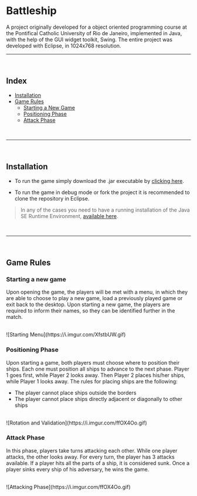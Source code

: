 # Battleship
A project originally developed for a object oriented programming course at the Pontifical Catholic University of Rio de Janeiro, implemented in Java, with the help of the GUI widget toolkit, Swing. The entire project was developed with Eclipse, in 1024x768 resolution.
</br>

---

</br>

## Index
<!--ts-->
   * [Installation](#installation)
   * [Game Rules](#game-rules)
      * [Starting a New Game](#starting-a-new-game)
      * [Positioning Phase](#positioning-phase)
      * [Attack Phase](#attack-phase)
<!--te-->
</br>

---

</br>

## Installation
* To run the game simply download the .jar executable by [clicking here](https://github.com/fredlacis/Battleship/releases/download/1.0/BN_Iteracao4.jar). 

* To run the game in debug mode or fork the project it is recommended to clone the repository in Eclipse.

> In any of the cases you need to have a running installation of the Java SE Runtime Environment, [available here](https://www.oracle.com/technetwork/pt/java/javase/downloads/jre8-downloads-2133155.html).
</br>

---

</br>

## Game Rules

### Starting a new game
Upon opening the game, the players will be met with a menu, in which they are able to choose to play a new game, load a previously played game or exit back to the desktop. Upon starting a new game, the players are required to inform their names, so they can be identified further in the match.

</br>
![Starting Menu](https://i.imgur.com/XfstbUW.gif)
</br>

### Positioning Phase
Upon starting a game, both players must choose where to position their ships. Each one must position all ships to advance to the next phase. Player 1 goes first, while Player 2 looks away. Then Player 2 places his/her ships, while Player 1 looks away. The rules for placing ships are the following:
* The player cannot place ships outside the borders
* The player cannot place ships directly adjacent or diagonally to other ships

</br>
![Rotation and Validation](https://i.imgur.com/ffOX4Oo.gif)
</br>

### Attack Phase
In this phase, players take turns attacking each other. While one player attacks, the other looks away. For every turn, the player has 3 attacks available. If a player hits all the parts of a ship, it is considered sunk. Once a player sinks every ship of his adversary, he wins the game.

</br>
![Attacking Phase](https://i.imgur.com/ffOX4Oo.gif)
</br>
</br>
</br>


